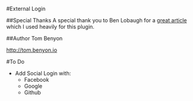 #External Login

##Special Thanks
A special thank you to Ben Lobaugh for a [great article](https://ben.lobaugh.net/blog/7175/wordpress-replace-built-in-user-authentication) which I used heavily for this plugin.

##Author
Tom Benyon

http://tom.benyon.io

#To Do
- Add Social Login with:
    - Facebook
    - Google
    - Github
